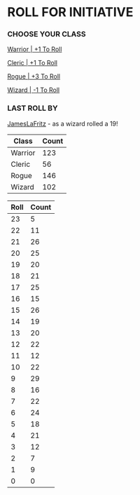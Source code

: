 # ROLL FOR INITIATIVE
### CHOOSE YOUR CLASS

[Warrior | +1 To Roll](https://github.com/benjaminsampica/benjaminsampica/issues/new?title=roll%7Cwarrior&body=Just+click+%27Submit+new+issue%27.)

[Cleric | +1 To Roll](https://github.com/benjaminsampica/benjaminsampica/issues/new?title=roll%7Ccleric&body=Just+click+%27Submit+new+issue%27.)

[Rogue | +3 To Roll](https://github.com/benjaminsampica/benjaminsampica/issues/new?title=roll%7Crogue&body=Just+click+%27Submit+new+issue%27.)

[Wizard | -1 To Roll](https://github.com/benjaminsampica/benjaminsampica/issues/new?title=roll%7Cwizard&body=Just+click+%27Submit+new+issue%27.)
### LAST ROLL BY
[JamesLaFritz](https://www.github.com/JamesLaFritz) - as a wizard rolled a 19!

|Class|Count|
|-|-|
|Warrior|123|
|Cleric|56|
|Rogue|146|
|Wizard|102|

|Roll|Count|
|-|-|
|23|5
|22|11
|21|26
|20|25
|19|20
|18|21
|17|25
|16|15
|15|26
|14|19
|13|20
|12|22
|11|12
|10|22
|9|29
|8|16
|7|22
|6|24
|5|18
|4|21
|3|12
|2|7
|1|9
|0|0
